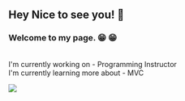 
## Hey Nice to see you! :wave:
### Welcome to my page. :grin: :grin:
<br/>
I'm currently working on - Programming Instructor <br>
I'm currently learning more about - MVC <br>

![](https://images.pexels.com/photos/735911/%20pexels-photo-735911.jpeg?auto=compress&cs=tinysrgb&dpr=2&h=650&w=940) 





